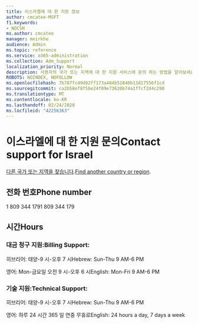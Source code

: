 ```yaml
---
title: 이스라엘에 대 한 지원 정보
author: cmcatee-MSFT
f1.keywords:
- NOCSH
ms.author: cmcatee
manager: mnirkhe
audience: Admin
ms.topic: reference
ms.service: o365-administration
ms.collection: Adm_Support
localization_priority: Normal
description: 사용자의 국가 또는 지역에 대 한 지원 서비스에 문의 하는 방법을 알아보세요.
ROBOTS: NOINDEX, NOFOLLOW
ms.openlocfilehash: 7b787fc49d82ff173a484b52840b13d17556f1cd
ms.sourcegitcommit: ca2b58ef8f5be24f09e73620b74a1ffcf2d4c290
ms.translationtype: MT
ms.contentlocale: ko-KR
ms.lasthandoff: 02/24/2020
ms.locfileid: "42256363"
---
```

# <a name="contact-support-for-israel"></a><span data-ttu-id="ba90c-103">이스라엘에 대 한 지원 문의</span><span class="sxs-lookup"><span data-stu-id="ba90c-103">Contact support for Israel</span></span>

<span data-ttu-id="ba90c-104">[다른 국가 또는 지역을 찾습니다](../contact-support-for-business-products.md).</span><span class="sxs-lookup"><span data-stu-id="ba90c-104">[Find another country or region](../contact-support-for-business-products.md).</span></span>

## <a name="phone-number"></a><span data-ttu-id="ba90c-105">전화 번호</span><span class="sxs-lookup"><span data-stu-id="ba90c-105">Phone number</span></span>
<span data-ttu-id="ba90c-106">1 809 344 179</span><span class="sxs-lookup"><span data-stu-id="ba90c-106">1 809 344 179</span></span>

## <a name="hours"></a><span data-ttu-id="ba90c-107">시간</span><span class="sxs-lookup"><span data-stu-id="ba90c-107">Hours</span></span>
### <a name="billing-support"></a><span data-ttu-id="ba90c-108">대금 청구 지원:</span><span class="sxs-lookup"><span data-stu-id="ba90c-108">Billing Support:</span></span>

<span data-ttu-id="ba90c-109">히브리어: 태양-9 시-오후 7 시</span><span class="sxs-lookup"><span data-stu-id="ba90c-109">Hebrew: Sun-Thu 9 AM-6 PM</span></span>

<span data-ttu-id="ba90c-110">영어: Mon-금요일 오전 9 시-오후 6 시</span><span class="sxs-lookup"><span data-stu-id="ba90c-110">English: Mon-Fri 9 AM-6 PM</span></span>

### <a name="technical-support"></a><span data-ttu-id="ba90c-111">기술 지원:</span><span class="sxs-lookup"><span data-stu-id="ba90c-111">Technical Support:</span></span>

<span data-ttu-id="ba90c-112">히브리어: 태양-9 시-오후 7 시</span><span class="sxs-lookup"><span data-stu-id="ba90c-112">Hebrew: Sun-Thu 9 AM-6 PM</span></span>

<span data-ttu-id="ba90c-113">영어: 하루 24 시간 365 일 연중 무휴로</span><span class="sxs-lookup"><span data-stu-id="ba90c-113">English: 24 hours a day, 7 days a week</span></span>